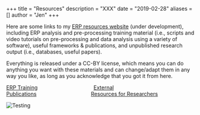 +++
title = "Resources"
description = "XXX"
date = "2019-02-28"
aliases = []
author = "Jen"
+++

Here are some links to my [ERP resources website](https://j-lewen.github.io/erp/) (under development), including ERP analysis and pre-processing training material (i.e., scripts and video tutorials on pre-processing and data analysis using a variety of software), useful frameworks & publications, and unpublished research output (i.e., databases, useful papers). 

Everything is released under a CC-BY license, which means you can do anything you want with these materials and can change/adapt them in any way you like, as long as you acknowledge that you got it from here.


[ERP Training](/erp/docs/table-of-contents/training/)&nbsp;&nbsp;&nbsp;&nbsp;&nbsp;&nbsp;&nbsp;&nbsp;&nbsp;&nbsp;&nbsp;&nbsp;&nbsp;&nbsp;&nbsp;&nbsp;&nbsp;&nbsp;&nbsp;&nbsp;&nbsp;&nbsp;&nbsp;&nbsp;&nbsp;&nbsp;&nbsp;&nbsp;&nbsp;&nbsp;&nbsp;&nbsp;&nbsp;&nbsp;&nbsp;&nbsp;&nbsp;&nbsp;[External Publications](/erp/docs/table-of-contents/external/)&nbsp;&nbsp;&nbsp;&nbsp;&nbsp;&nbsp;&nbsp;&nbsp;&nbsp;&nbsp;&nbsp;&nbsp;&nbsp;&nbsp;&nbsp;&nbsp;&nbsp;&nbsp;&nbsp;&nbsp;&nbsp;&nbsp;&nbsp;&nbsp;&nbsp;&nbsp;&nbsp;&nbsp;&nbsp;&nbsp;&nbsp;&nbsp;&nbsp;&nbsp;&nbsp;&nbsp;&nbsp;[Resources for Researchers](https://j-lewen.github.io/erp/docs/table-of-contents/researcher_resources/)

![Testing](/images/succulent.JPG)